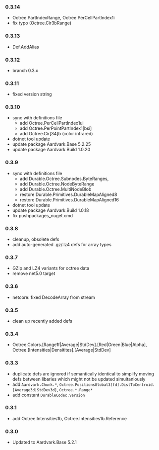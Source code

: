 ### 0.3.14
- Octree.PartIndexRange, Octree.PerCellPartIndex1i
- fix typo (Octree.Cir3bRange)

### 0.3.13
- Def.AddAlias

### 0.3.12
- branch 0.3.x

### 0.3.11
- fixed version string

### 0.3.10
- sync with definitions file
    - add Octree.PerCellPartIndex1ui
    - add Octree.PerPointPartIndex1[bsi]
    - add Octree.Cir[34]b (color infrared)
- dotnet tool update
- update package Aardvark.Base 5.2.25
- update package Aardvark.Build 1.0.20

### 0.3.9
- sync with definitions file
    - add Durable.Octree.Subnodes.ByteRanges,
    - add Durable.Octree.NodeByteRange
    - add Durable.Octree.MultiNodeBlob
    - restore Durable.Primitives.DurableMapAligned8
    - restore Durable.Primitives.DurableMapAligned16
- dotnet tool update
- update package Aardvark.Build 1.0.18
- fix pushpackages_nuget.cmd

### 0.3.8
- cleanup, obsolete defs
- add auto-generated .gz/.lz4 defs for array types

### 0.3.7
- GZip and LZ4 variants for octree data
- remove net5.0 target

### 0.3.6
- netcore: fixed DecodeArray from stream 

### 0.3.5
- clean up recently added defs

### 0.3.4
- Octree.Colors.[Range1f|Average|StdDev].[Red|Green|Blue|Alpha], Octree.[Intensities|Densitites].[Average|StdDev]

### 0.3.3
- duplicate defs are ignored if semantically identical to simplify moving defs between libaries which might not be updated simultaniously
- add `Aardvark.Chunk.*`, `Octree.PositionsGlobal3[fd].DistToCentroid.[Average3d|StdDev3d]`, `Octree.*.Range*`
- add constant `DurableCodec.Version`

### 0.3.1
- add Octree.Intensities1b, Octree.Intensities1b.Reference

### 0.3.0
- Updated to Aardvark.Base 5.2.1